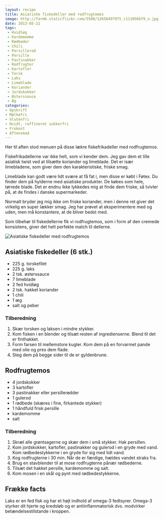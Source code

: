 ```yaml
---
layout: recipe
title: Asiatiske fiskedeller med rodfrugtemos
image: http://farm6.staticflickr.com/5508/12658497975_c111056bf9_n.jpg
date: 2013-05-21
tags:
 - Hvidløg
 - Kardemomme
 - Rødbeder
 - Chili
 - Persillerod
 - Persille
 - Pastinakker
 - Rodfrugter
 - Kartofler
 - Torsk
 - Laks
 - Limeblade
 - Koriander
 - Jordskokker
 - Østerssauce
 - Æg
categories:
- Opskrift
- Mælkefri
- Glutenfri
- Hvidt, raffineret sukkerfri
- Frokost 
- Aftensmad
---
```


Her til aften stod menuen på disse lækre fiskefrikadeller med rodfrugtemos.

Fiskefrikadellerne var ikke helt, som vi kender dem. Jeg gav dem et lille
asiatisk twist ved at tilsætte koriander og limeblade. Det er især limebladene,
som giver dem den karakteristiske, friske smag.

Limeblade kan godt være lidt svære at få fat i, men disse er købt i Føtex. Du
finder dem på hylderne med asiatiske produkter. De købes som hele, tørrede
blade. Det er endnu ikke lykkedes mig at finde dem friske, så tvivler på, at de
findes i danske supermarkeder.

Normalt bryder jeg mig ikke om friske koriander, men i denne ret giver det
virkelig en super lækker smag. Jeg har prøvet at eksperimentere med og uden, men
må konstantere, at de bliver bedst med.

Som tilbehør til fiskedellerne fik vi rodfrugtemos, som i form af den cremede
konsistens, giver det helt perfekte match til dellerne.

![Asiatiske fiskedeller med rodfrugtemos](http://farm6.staticflickr.com/5508/12658497975_c111056bf9.jpg)




## Asiatiske fiskedeller (6 stk.)
- 225 g. torskefilet
- 225 g. laks
- 2 tsk. østerssauce
- 7 limeblade
- 2 fed hvidløg
- 2 tsk. hakket koriander
- 1 chili
- 1 æg
- salt og peber

### Tilberedning

1. Skær torsken og laksen i mindre stykker.
2. Kom fisken i en blender og tilsæt resten af ingredienserne. Blend til det er finthakket.
3. Form farsen til mellemstore kugler. Kom dem på en forvarmet pande med olie og pres dem flade.
4.  Steg dem på begge sider til de er gyldenbrune.


## Rodfrugtemos

- 4 jordskokker
- 3 kartofler
- 3 pastinakker eller persillerødder
- 1 gulerod
- 1 rødbede (skæres i fine, firkantede stykker)
- 1 håndfuld frisk persille
- kardemomme
- salt

### Tilberedning

1) Skræl alle grøntsagerne og skær dem i små stykker. Hak persillen.
2) Kom jordskokker, kartofler, pastinakker og gulerod i en gryde med vand. Kom rødbedestykkerne i en gryde for sig med lidt vand.
3) Kog rodfrugterne i 30 min. Når de er færdige, hældes vandet straks fra.
4) Brug en stavblender til at mose rodfrugterne pånær rødbederne.
5) Tilsæt det hakket persille, kardemomme og salt.
6) Kom mosen i en skål og pynt med rødbedestykkerne.

## Frække facts
Laks er en fed fisk og har et højt indhold af omega-3 fedtsyrer. Omega-3 styrker
dit hjerte og kredsløb og er antiinflammatorisk dvs. modvirker
betændelsestilstande i kroppen.
